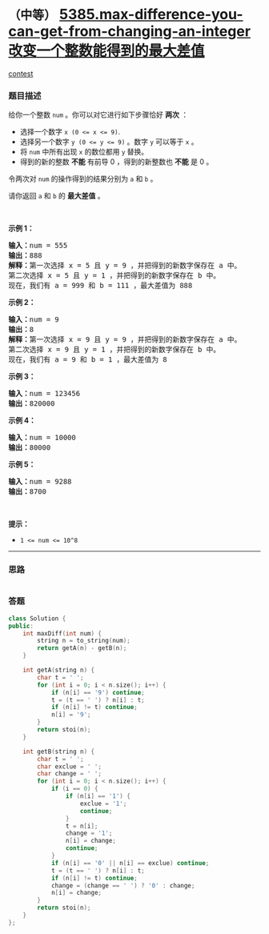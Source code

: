 # `（中等）` [5385.max-difference-you-can-get-from-changing-an-integer 改变一个整数能得到的最大差值](https://leetcode-cn.com/problems/max-difference-you-can-get-from-changing-an-integer/)

[contest](https://leetcode-cn.com/contest/biweekly-contest-25/problems/max-difference-you-can-get-from-changing-an-integer/)

### 题目描述
<p>给你一个整数&nbsp;<code>num</code>&nbsp;。你可以对它进行如下步骤恰好 <strong>两次</strong>&nbsp;：</p>

<ul>
	<li>选择一个数字&nbsp;<code>x (0&nbsp;&lt;= x &lt;= 9)</code>.</li>
	<li>选择另一个数字&nbsp;<code>y (0&nbsp;&lt;= y &lt;= 9)</code>&nbsp;。数字&nbsp;<code>y</code>&nbsp;可以等于&nbsp;<code>x</code>&nbsp;。</li>
	<li>将 <code>num</code>&nbsp;中所有出现 <code>x</code>&nbsp;的数位都用 <code>y</code>&nbsp;替换。</li>
	<li>得到的新的整数 <strong>不能</strong>&nbsp;有前导 0 ，得到的新整数也 <strong>不能</strong>&nbsp;是 0&nbsp;。</li>
</ul>

<p>令两次对 <code>num</code>&nbsp;的操作得到的结果分别为&nbsp;<code>a</code>&nbsp;和&nbsp;<code>b</code>&nbsp;。</p>

<p>请你返回&nbsp;<code>a</code> 和&nbsp;<code>b</code>&nbsp;的 <strong>最大差值</strong> 。</p>

<p>&nbsp;</p>

<p><strong>示例 1：</strong></p>

<pre><strong>输入：</strong>num = 555
<strong>输出：</strong>888
<strong>解释：</strong>第一次选择 x = 5 且 y = 9 ，并把得到的新数字保存在 a 中。
第二次选择 x = 5 且 y = 1 ，并把得到的新数字保存在 b 中。
现在，我们有 a = 999 和 b = 111 ，最大差值为 888
</pre>

<p><strong>示例 2：</strong></p>

<pre><strong>输入：</strong>num = 9
<strong>输出：</strong>8
<strong>解释：</strong>第一次选择 x = 9 且 y = 9 ，并把得到的新数字保存在 a 中。
第二次选择 x = 9 且 y = 1 ，并把得到的新数字保存在 b 中。
现在，我们有 a = 9 和 b = 1 ，最大差值为 8
</pre>

<p><strong>示例 3：</strong></p>

<pre><strong>输入：</strong>num = 123456
<strong>输出：</strong>820000
</pre>

<p><strong>示例 4：</strong></p>

<pre><strong>输入：</strong>num = 10000
<strong>输出：</strong>80000
</pre>

<p><strong>示例 5：</strong></p>

<pre><strong>输入：</strong>num = 9288
<strong>输出：</strong>8700
</pre>

<p>&nbsp;</p>

<p><strong>提示：</strong></p>

<ul>
	<li><code>1 &lt;= num &lt;= 10^8</code></li>
</ul>

---
### 思路
```
```



### 答题
``` C++
class Solution {
public:
    int maxDiff(int num) {
        string n = to_string(num);
        return getA(n) - getB(n);
    }

    int getA(string n) {
        char t = ' ';
        for (int i = 0; i < n.size(); i++) {
            if (n[i] == '9') continue;
            t = (t == ' ') ? n[i] : t;
            if (n[i] != t) continue;
            n[i] = '9';
        }
        return stoi(n);
    }

    int getB(string n) {
        char t = ' ';
        char exclue = ' ';
        char change = ' ';
        for (int i = 0; i < n.size(); i++) {
            if (i == 0) {
                if (n[i] == '1') {
                    exclue = '1';
                    continue;
                }
                t = n[i];
                change = '1';
                n[i] = change;
                continue;
            }
            if (n[i] == '0' || n[i] == exclue) continue;
            t = (t == ' ') ? n[i] : t;
            if (n[i] != t) continue;
            change = (change == ' ') ? '0' : change;
            n[i] = change;
        }
        return stoi(n);
    }
};
```




